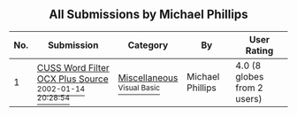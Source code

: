 ﻿<div align="center">

## All Submissions by Michael Phillips

</div>

No.  | Submission | Category | By   | User Rating
---- | ---------- | -------- | ---- | -----------
1 | [CUSS Word Filter OCX Plus Source<br /><sup>2002-01-14 20:28:54</sup>](https://github.com/Planet-Source-Code/michael-phillips-cuss-word-filter-ocx-plus-source__1-30803) | [Miscellaneous<br /><sup>Visual Basic</sup>](../ByCategory/miscellaneous__1-1.md) | Michael Phillips | 4.0 (8 globes from 2 users)
